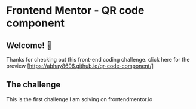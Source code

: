 # Frontend Mentor - QR code component

## Welcome! 👋
Thanks for checking out this front-end coding challenge.
click here for the preview [https://abhay8696.github.io/qr-code-component/]

## The challenge

This is the first challenge I am solving on frontendmentor.io
